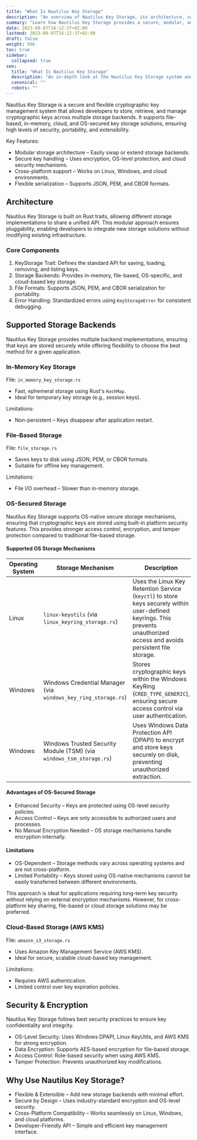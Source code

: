 ```yaml
---
title: "What Is Nautilus Key Storage"
description: "An overview of Nautilus Key Storage, its architecture, supported storage backends, and security features."
summary: "Learn how Nautilus Key Storage provides a secure, modular, and extensible system for managing cryptographic keys across various platforms."
date: 2023-09-07T16:12:37+02:00
lastmod: 2023-09-07T16:12:37+02:00
draft: false
weight: 996
toc: true
sidebar:
  collapsed: true
seo:
  title: "What Is Nautilus Key Storage"
  description: "An in-depth look at the Nautilus Key Storage system and its secure, modular architecture."
  canonical: ""
  robots: ""
---
```



Nautilus Key Storage is a secure and flexible cryptographic key management system that allows developers to store, retrieve, and manage cryptographic keys across multiple storage backends. It supports file-based, in-memory, cloud, and OS-secured key storage solutions, ensuring high levels of security, portability, and extensibility.

Key Features:
- Modular storage architecture – Easily swap or extend storage backends.
- Secure key handling – Uses encryption, OS-level protection, and cloud security mechanisms.
- Cross-platform support – Works on Linux, Windows, and cloud environments.
- Flexible serialization – Supports JSON, PEM, and CBOR formats.

## Architecture

Nautilus Key Storage is built on Rust traits, allowing different storage implementations to share a unified API. This modular approach ensures pluggability, enabling developers to integrate new storage solutions without modifying existing infrastructure.

### Core Components
1. KeyStorage Trait: Defines the standard API for saving, loading, removing, and listing keys.
2. Storage Backends: Provides in-memory, file-based, OS-specific, and cloud-based key storage.
3. File Formats: Supports JSON, PEM, and CBOR serialization for portability.
4. Error Handling: Standardized errors using `KeyStorageError` for consistent debugging.

## Supported Storage Backends

Nautilus Key Storage provides multiple backend implementations, ensuring that keys are stored securely while offering flexibility to choose the best method for a given application.

### In-Memory Key Storage
File: `in_memory_key_storage.rs`
- Fast, ephemeral storage using Rust's `HashMap`.
- Ideal for temporary key storage (e.g., session keys).

Limitations:
- Non-persistent – Keys disappear after application restart.

### File-Based Storage
File: `file_storage.rs`
- Saves keys to disk using JSON, PEM, or CBOR formats.
- Suitable for offline key management.

Limitations:
- File I/O overhead – Slower than in-memory storage.

### OS-Secured Storage

Nautilus Key Storage supports OS-native secure storage mechanisms, ensuring that cryptographic keys are stored using built-in platform security features. This provides stronger access control, encryption, and tamper protection compared to traditional file-based storage.

#### Supported OS Storage Mechanisms

| Operating System | Storage Mechanism | Description |
|----------------------|----------------------|-----------------|
| Linux | `linux-keyutils` (via `linux_keyring_storage.rs`) | Uses the Linux Key Retention Service (`keyctl`) to store keys securely within user-defined keyrings. This prevents unauthorized access and avoids persistent file storage. |
| Windows | Windows Credential Manager (via `windows_key_ring_storage.rs`) | Stores cryptographic keys within the Windows KeyRing (`CRED_TYPE_GENERIC`), ensuring secure access control via user authentication. |
| Windows | Windows Trusted Security Module (TSM) (via `windows_tsm_storage.rs`) | Uses Windows Data Protection API (DPAPI) to encrypt and store keys securely on disk, preventing unauthorized extraction. |

#### Advantages of OS-Secured Storage
- Enhanced Security – Keys are protected using OS-level security policies.
- Access Control – Keys are only accessible to authorized users and processes.
- No Manual Encryption Needed – OS storage mechanisms handle encryption internally.

#### Limitations
- OS-Dependent – Storage methods vary across operating systems and are not cross-platform.
- Limited Portability – Keys stored using OS-native mechanisms cannot be easily transferred between different environments.

This approach is ideal for applications requiring long-term key security without relying on external encryption mechanisms. However, for cross-platform key sharing, file-based or cloud storage solutions may be preferred.

### Cloud-Based Storage (AWS KMS)
File: `amazon_s3_storage.rs`
- Uses Amazon Key Management Service (AWS KMS).
- Ideal for secure, scalable cloud-based key management.

Limitations:
- Requires AWS authentication.
- Limited control over key expiration policies.

## Security & Encryption

Nautilus Key Storage follows best security practices to ensure key confidentiality and integrity.

- OS-Level Security: Uses Windows DPAPI, Linux KeyUtils, and AWS KMS for strong encryption.
- Data Encryption: Supports AES-based encryption for file-based storage.
- Access Control: Role-based security when using AWS KMS.
- Tamper Protection: Prevents unauthorized key modifications.

## Why Use Nautilus Key Storage?

- Flexible & Extensible – Add new storage backends with minimal effort.
- Secure by Design – Uses industry-standard encryption and OS-level security.
- Cross-Platform Compatibility – Works seamlessly on Linux, Windows, and cloud platforms.
- Developer-Friendly API – Simple and efficient key management interface.
